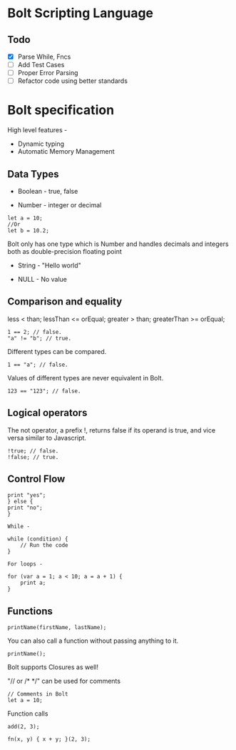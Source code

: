 # Bolt Scripting Language

## Todo
-   [x] Parse While, Fncs
-   [ ] Add Test Cases
-   [ ] Proper Error Parsing
-   [ ] Refactor code using better standards

# Bolt specification

High level features -
-   Dynamic typing
-   Automatic Memory Management

## Data Types
-   Boolean - true, false

-   Number - integer or decimal
```
let a = 10;
//Or
let b = 10.2;
```
Bolt only has one type which is Number and handles decimals and integers both as double-precision floating point

-   String - "Hello world"

-   NULL - No value

## Comparison and equality

less < than;
lessThan <= orEqual;
greater > than;
greaterThan >= orEqual;

```
1 == 2; // false.
"a" != "b"; // true.
```

Different types can be compared.
```
1 == "a"; // false.
```


Values of different types are never equivalent in Bolt.
```
123 == "123"; // false.
```

## Logical operators

The not operator, a prefix !, returns false if its operand is true, and vice
versa similar to Javascript.

```
!true; // false.
!false; // true.
```

## Control Flow

```if (condition) {
print "yes";
} else {
print "no";
}

While -

while (condition) {
    // Run the code
}

For loops -

for (var a = 1; a < 10; a = a + 1) {
    print a;
}
```

## Functions

```
printName(firstName, lastName);
```

You can also call a function without passing anything to it.
```
printName();
```

Bolt supports Closures as well!

"// or /* */" can be used for comments

```
// Comments in Bolt
let a = 10;
```

Function calls
```
add(2, 3);

fn(x, y) { x + y; }(2, 3);
```